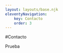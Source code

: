 ```yaml
---
layout: layouts/base.njk
eleventyNavigation:
    key: Contacto
    order: 3
---
```


#Contacto

Prueba
